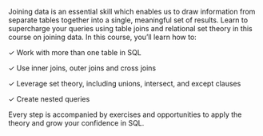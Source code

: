 Joining data is an essential skill which enables us to draw information from separate tables together into a single, meaningful set of results. Learn to supercharge your queries using table joins and relational set theory in this course on joining data.
In this course, you’ll learn how to:

✓ Work with more than one table in SQL

✓ Use inner joins, outer joins and cross joins

✓ Leverage set theory, including unions, intersect, and except clauses

✓ Create nested queries

Every step is accompanied by exercises and opportunities to apply the theory and grow your confidence in SQL.
